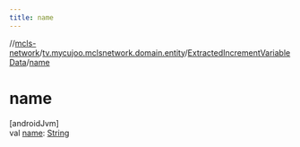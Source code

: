 ```yaml
---
title: name
---
```

//[mcls-network](../../../index.html)/[tv.mycujoo.mclsnetwork.domain.entity](../index.html)/[ExtractedIncrementVariableData](index.html)/[name](name.html)



# name



[androidJvm]\
val [name](name.html): [String](https://kotlinlang.org/api/latest/jvm/stdlib/kotlin/-string/index.html)




